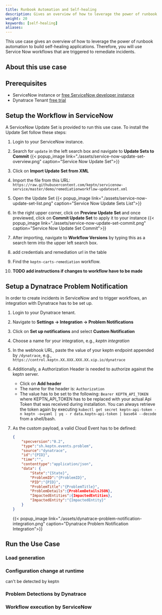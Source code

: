 ```yaml
---
title: Runbook Automation and Self-healing
description: Gives an overview of how to leverage the power of runbook automation to build self-healing applications. Therefore, you will use automation tools for executing and managing the runbooks.
weight: 20
keywords: [self-healing]
aliases:
---
```


This use case gives an overview of how to leverage the power of runbook automation to build self-healing applications. Therefore, you will use Service Now workflows that are triggered to remediate incidents.

## About this use case

## Prerequisites

- ServiceNow instance or [free ServiceNow developer instance](https://developer.servicenow.com)
- Dynatrace Tenant [free trial](https://www.dynatrace.com/trial)

## Setup the Workflow in ServiceNow

A ServiceNow Update Set is provided to run this use case. To install the Update Set follow these steps:

1. Login to your ServiceNow instance.
1. Search for `update` in the left search box and navigate to **Update Sets to Commit** 
    {{< popup_image
    link="./assets/service-now-update-set-overview.png"
    caption="Service Now Update Set">}}

1. Click on **Import Update Set from XML** 
1. Import the file from this URL: `https://raw.githubusercontent.com/keptn/servicenow-service/master/demo/remediationworkflow-updateset.xml`

1. Open the Update Set
    {{< popup_image
    link="./assets/service-now-update-set-list.png"
    caption="Service Now Update Sets List">}}

1. In the right upper corner, click on **Preview Update Set** and once previewed, click on **Commit Update Set** to apply it to your instance
    {{< popup_image
    link="./assets/service-now-update-set-commit.png"
    caption="Service Now Update Set Commit">}}

1. After importing, navigate to **Workflow Versions** by typing this as a search term into the upper left search box.

1. add credentials and remediation url in the table

1. Find the `keptn-carts-remediation` workflow.

1. **TODO add instructions if changes to workflow have to be made**


## Setup a Dynatrace Problem Notification

In order to create incidents in ServiceNow and to trigger workflows, an integration with Dynatrace has to be set up.

1. Login to your Dynatrace tenant.
1. Navigate to **Settings -> Integration -> Problem Notifications**
1. Click on **Set up notifications** and select **Custom Notification**
1. Choose a name for your integration, e.g., _keptn integration_
1. In the webhook URL, paste the value of your keptn endpoint appended by `/dynatrace`, e.g., `https://control.keptn.XX.XXX.XXX.XX.xip.io/dynatrace`
1. Additionally, a Authorization Header is needed to authorize against the keptn server. 
    - Click on **Add header**
    - The name for the header is: `Authorization`
    - The value has to be set to the following: `Bearer KEPTN_API_TOKEN` where KEPTN_API_TOKEN has to be replaced with your actual Api Token that was received during installation. You can always retrieve the token again by executing `kubectl get secret keptn-api-token -n keptn -o=yaml | yq - r data.keptn-api-token | base64 --decode` from a shell/bash. 

1. As the custom payload, a valid Cloud Event has to be defined:

    ```json
    {
        "specversion":"0.2",
        "type":"sh.keptn.events.problem",
        "source":"dynatrace",
        "id":"{PID}",
        "time":"",
        "contenttype":"application/json",
        "data": {
            "State":"{State}",
            "ProblemID":"{ProblemID}",
            "PID":"{PID}",
            "ProblemTitle":"{ProblemTitle}",
            "ProblemDetails":{ProblemDetailsJSON},
            "ImpactedEntities":{ImpactedEntities},
            "ImpactedEntity":"{ImpactedEntity}"
        }
    }
    ```

    {{< popup_image
    link="./assets/dynatrace-problem-notification-integration.png"
    caption="Dynatrace Problem Notification Integration">}}

## Run the Use Case

### Load generation

### Configuration change at runtime

can't be detected by keptn

### Problem Detections by Dynatrace


### Workflow execution by ServiceNow

